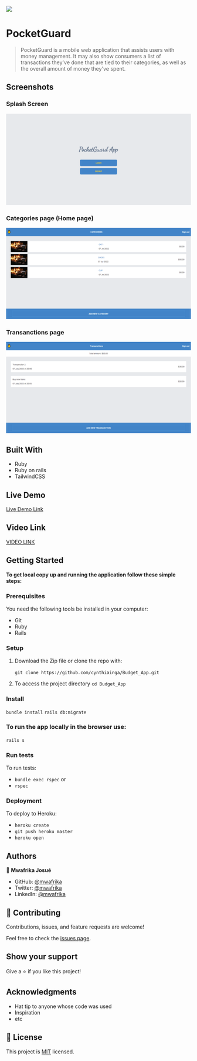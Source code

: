 ![](https://img.shields.io/badge/Microverse-blueviolet)

# PocketGuard

> PocketGuard is a mobile web application that assists users with money management. It may also show consumers a list of transactions they've done that are tied to their categories, as well as the overall amount of money they've spent.

## Screenshots

### Splash Screen

![](./budgetApp.png)

### Categories page (Home page)

![](./categories.png)

### Transanctions page

![](./Transanctions.png)

## Built With

- Ruby
- Ruby on rails
- TailwindCSS

## Live Demo

[Live Demo Link](https://budget-app-shop.herokuapp.com)

## Video Link

[VIDEO LINK](https://youtu.be/hGYMYzlfvyM)

## Getting Started

**To get local copy up and running the application follow these simple steps:**

### Prerequisites

You need the following tools be installed in your computer:

- Git
- Ruby
- Rails

### Setup

1. Download the Zip file or clone the repo with:

   `git clone https://github.com/cynthiainga/Budget_App.git`

2. To access the project directory
   `cd Budget_App`

### Install

`bundle install`
`rails db:migrate`

### To run the app locally in the browser use:

`rails s`

### Run tests

To run tests:

- `bundle exec rspec` or
- `rspec`

### Deployment

To deploy to Heroku:

- `heroku create`
- `git push heroku master`
- `heroku open`

## Authors

👤 **Mwafrika Josué**

- GitHub: [@mwafrika](https://github.com/mwafrika)
- Twitter: [@mwafrika](https://twitter.com/mwafrikamufung1)
- LinkedIn: [@mwafrika](https://linkedin.com/in/mwafrika-mufungizi)

## 🤝 Contributing

Contributions, issues, and feature requests are welcome!

Feel free to check the [issues page](https://github.com/mwafrika/budget-app/issues).

## Show your support

Give a ⭐️ if you like this project!

## Acknowledgments

- Hat tip to anyone whose code was used
- Inspiration
- etc

## 📝 License

This project is [MIT](./MIT.md) licensed.
